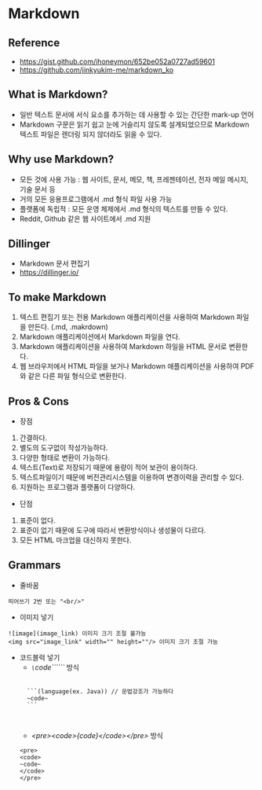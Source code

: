 # Markdown

## Reference
- <https://gist.github.com/ihoneymon/652be052a0727ad59601>
- <https://github.com/jinkyukim-me/markdown_ko>

## What is Markdown?
- 일반 텍스트 문서에 서식 요소를 추가하는 데 사용할 수 있는 간단한 mark-up 언어
- Markdown 구문은 읽기 쉽고 눈에 거슬리지 않도록 설계되었으므로 Markdown 텍스트 파일은 렌더링 되지 않더라도 읽을 수 있다.

## Why use Markdown?
- 모든 것에 사용 가능 : 웹 사이트, 문서, 메모, 책, 프레젠테이션, 전자 메일 메시지, 기술 문서 등
- 거의 모든 응용프로그램에서 .md 형식 파일 사용 가능
- 플랫폼에 독립적 : 모든 운영 체제에서 .md 형식의 텍스트를 만들 수 있다.
- Reddit, Github 같은 웹 사이트에서 .md 지원

## Dillinger
- Markdown 문서 편집기
- https://dillinger.io/

## To make Markdown
1. 텍스트 편집기 또는 전용 Markdown 애플리케이션을 사용하여 Markdown 파일을 만든다. (.md, .makrdown)
2. Markdown 애플리케이션에서 Markdown 파일을 연다.
3. Markdown 애플리케이션을 사용하여 Markdown 하일을 HTML 문서로 변환한다.
4. 웹 브라우저에서 HTML 파일을 보거나 Markdown 애플리케이션을 사용하여 PDF와 같은 다른 파일 형식으로 변환한다.

## Pros & Cons
- 장점
1. 간결하다.
2. 별도의 도구없이 작성가능하다.
3. 다양한 형태로 변환이 가능하다.
4. 텍스트(Text)로 저장되기 때문에 용량이 적어 보관이 용이하다.
5. 텍스트파일이기 때문에 버전관리시스템을 이용하여 변경이력을 관리할 수 있다.
6. 지원하는 프로그램과 플랫폼이 다양하다.
- 단점
1. 표준이 없다.
2. 표준이 없기 때문에 도구에 따라서 변환방식이나 생성물이 다르다.
3. 모든 HTML 마크업을 대신하지 못한다.

## Grammars
- 줄바꿈
```
띄어쓰기 2번 또는 "<br/>"
```
- 이미지 넣기
```
![image](image_link) 이미지 크기 조절 불가능
<img src="image_link" width="" height=""/> 이미지 크기 조절 가능
```
- 코드블럭 넣기
	- *```\```code\``````* 방식
	<pre>
	<code>
	```(language(ex. Java))	// 문법강조가 가능하다
	~code~
	```
	</code>
	</pre>
	- *\<pre>\<code>{code}\</code>\</pre>* 방식
	```
	<pre>
	<code>
	~code~
	</code>
	</pre>
	```
